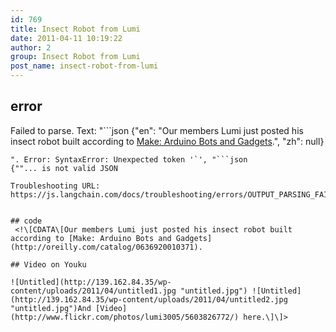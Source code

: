 ```yaml
---
id: 769
title: Insect Robot from Lumi
date: 2011-04-11 10:19:22
author: 2
group: Insect Robot from Lumi
post_name: insect-robot-from-lumi
---
```


## error
Failed to parse. Text: "```json
{"en": "Our members Lumi just posted his insect robot built according to [Make: Arduino Bots and Gadgets](http://oreilly.com/catalog/0636920010371).", "zh": null}
```
". Error: SyntaxError: Unexpected token '`', "```json
{""... is not valid JSON

Troubleshooting URL: https://js.langchain.com/docs/troubleshooting/errors/OUTPUT_PARSING_FAILURE/


## code
 <!\[CDATA\[Our members Lumi just posted his insect robot built according to [Make: Arduino Bots and Gadgets](http://oreilly.com/catalog/0636920010371).

## Video on Youku

![Untitled](http://139.162.84.35/wp-content/uploads/2011/04/untitled1.jpg "untitled.jpg") ![Untitled](http://139.162.84.35/wp-content/uploads/2011/04/untitled2.jpg "untitled.jpg")And [Video](http://www.flickr.com/photos/lumi3005/5603826772/) here.\]\]> 

